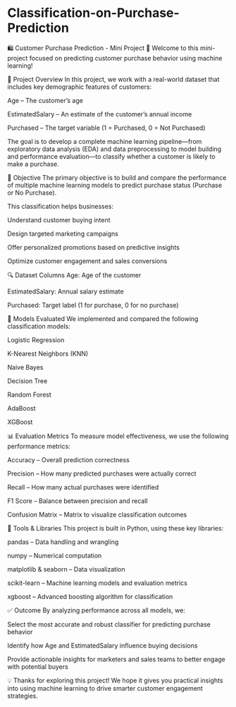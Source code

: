 # Classification-on-Purchase-Prediction
🛍️ Customer Purchase Prediction - Mini Project
👋 Welcome to this mini-project focused on predicting customer purchase behavior using machine learning!

📝 Project Overview
In this project, we work with a real-world dataset that includes key demographic features of customers:

Age – The customer’s age

EstimatedSalary – An estimate of the customer’s annual income

Purchased – The target variable (1 = Purchased, 0 = Not Purchased)

The goal is to develop a complete machine learning pipeline—from exploratory data analysis (EDA) and data preprocessing to model building and performance evaluation—to classify whether a customer is likely to make a purchase.

🎯 Objective
The primary objective is to build and compare the performance of multiple machine learning models to predict purchase status (Purchase or No Purchase).

This classification helps businesses:

Understand customer buying intent

Design targeted marketing campaigns

Offer personalized promotions based on predictive insights

Optimize customer engagement and sales conversions

🔍 Dataset Columns Age: Age of the customer

EstimatedSalary: Annual salary estimate

Purchased: Target label (1 for purchase, 0 for no purchase)

🤖 Models Evaluated
We implemented and compared the following classification models:

Logistic Regression

K-Nearest Neighbors (KNN)

Naive Bayes

Decision Tree

Random Forest

AdaBoost

XGBoost

📊 Evaluation Metrics
To measure model effectiveness, we use the following performance metrics:

Accuracy – Overall prediction correctness

Precision – How many predicted purchases were actually correct

Recall – How many actual purchases were identified

F1 Score – Balance between precision and recall

Confusion Matrix – Matrix to visualize classification outcomes

🧰 Tools & Libraries
This project is built in Python, using these key libraries:

pandas – Data handling and wrangling

numpy – Numerical computation

matplotlib & seaborn – Data visualization

scikit-learn – Machine learning models and evaluation metrics

xgboost – Advanced boosting algorithm for classification

✅ Outcome
By analyzing performance across all models, we:

Select the most accurate and robust classifier for predicting purchase behavior

Identify how Age and EstimatedSalary influence buying decisions

Provide actionable insights for marketers and sales teams to better engage with potential buyers

💡 Thanks for exploring this project! We hope it gives you practical insights into using machine learning to drive smarter customer engagement strategies.
